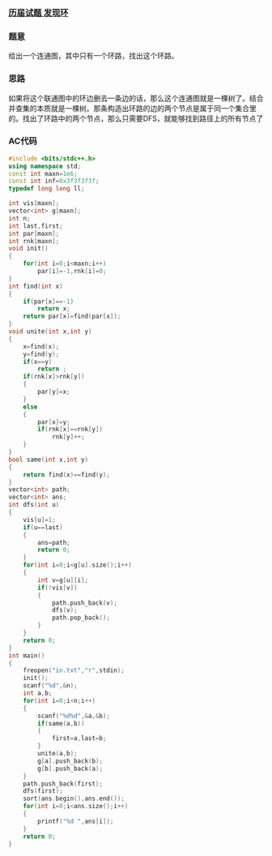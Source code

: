 ### [**历届试题 发现环**](http://lx.lanqiao.cn/problem.page?gpid=T453)

### 题意

给出一个连通图，其中只有一个环路，找出这个环路。

### 思路

如果将这个联通图中的环边删去一条边的话，那么这个连通图就是一棵树了。结合并查集的本质就是一棵树。那条构造出环路的边的两个节点是属于同一个集合里的。找出了环路中的两个节点，那么只需要DFS，就能够找到路径上的所有节点了

### AC代码

```cpp
#include <bits/stdc++.h>
using namespace std;
const int maxn=1e6;
const int inf=0x3f3f3f3f;
typedef long long ll;

int vis[maxn];
vector<int> g[maxn];
int n;
int last,first;
int par[maxn];
int rnk[maxn];
void init()
{
	for(int i=0;i<maxn;i++)
		par[i]=-1,rnk[i]=0;
}
int find(int x)
{
	if(par[x]==-1)
		return x;
	return par[x]=find(par[x]);
}
void unite(int x,int y)
{
	x=find(x);
	y=find(y);
	if(x==y)
		return ;
	if(rnk[x]>rnk[y])
	{
		par[y]=x;
	}
	else 
	{
		par[x]=y;
		if(rnk[x]==rnk[y])
			rnk[y]++;
	}
}
bool same(int x,int y)
{
	return find(x)==find(y);
}
vector<int> path;
vector<int> ans;
int dfs(int u)
{
	vis[u]=1;
	if(u==last)
	{
		ans=path;
		return 0;
	}
	for(int i=0;i<g[u].size();i++)
	{
		int v=g[u][i];
		if(!vis[v])
		{
			path.push_back(v);
			dfs(v);
			path.pop_back();
		}
	}
	return 0;
}
int main()
{
	freopen("in.txt","r",stdin);
	init();
	scanf("%d",&n);
	int a,b;
	for(int i=0;i<n;i++)
	{
		scanf("%d%d",&a,&b);
		if(same(a,b))
		{
			first=a,last=b;
		}
		unite(a,b);
		g[a].push_back(b);
		g[b].push_back(a);
	}
	path.push_back(first);
	dfs(first);
	sort(ans.begin(),ans.end());
	for(int i=0;i<ans.size();i++)
	{
		printf("%d ",ans[i]);
	}
	return 0;
}
```

